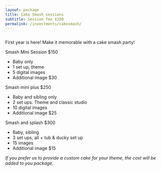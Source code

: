 ```yaml
---
layout: package
title: Cake Smash sessions
subtitle: Session fee $150
permalink: /investments/cakesmash/
---
```


<figure class="mb-10">
  <img src="/images/investments-cake-smash-feature.jpg" class="rounded-lg" alt="">
</figure>

<p class="has-drop-cap">
  First year is here! Make it memorable with a cake smash party!
</p>

<section class="grid grid-cols-1 lg:grid-cols-3 gap-2">
  <aside>
    <div>
      <span class="font-sans">Smash Mini Session $150</span>
    </div>
    <ul>
      <li>Baby only</li>
      <li>1 set up, theme</li>
      <li>5 digital images</li>
      <li>Additional image $30</li>
    </ul>
  </aside>

  <aside>
    <div>
      <span class="font-sans">Smash mini plus $250</span>
    </div>
    <ul>
      <li>Baby and sibling only</li>
      <li>2 set ups. Theme and classic studio</li>
      <li>10 digital images</li>
      <li>Additional image $25</li>
    </ul>
  </aside>

  <aside>
    <div>
      <span class="font-sans">Smash and splash $300</span>
    </div>
    <ul>
      <li>Baby, sibling</li>
      <li>3 set ups, all + tub & ducky set up</li>
      <li>15 images</li>
      <li>Additional image $15</li>
    </ul>
  </aside>
</section>

*If you prefer us to provide a custom cake for your theme, the cost will be added to you package.*


